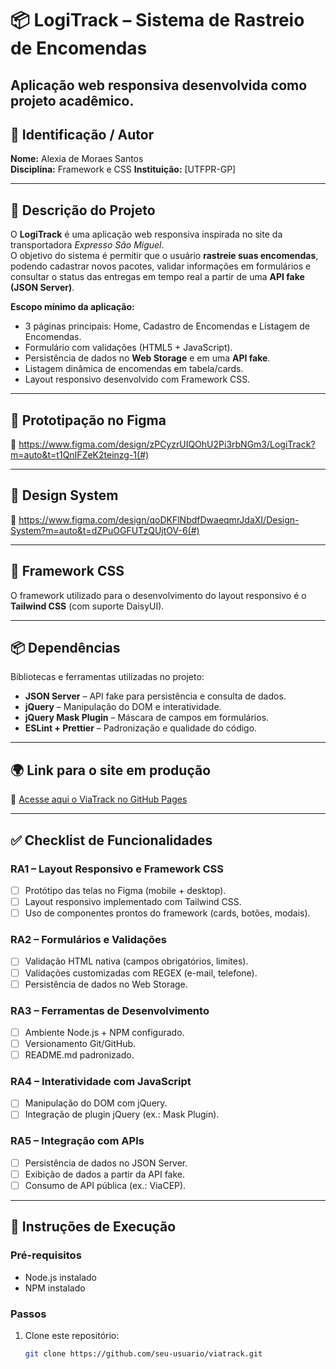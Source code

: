 # 📦 LogiTrack – Sistema de Rastreio de Encomendas  
Aplicação web responsiva desenvolvida como projeto acadêmico.
---

## 👤 Identificação / Autor  
**Nome:** Alexia de Moraes Santos  
**Disciplina:** Framework e CSS 
**Instituição:** [UTFPR-GP]  

---

## 📖 Descrição do Projeto  
O **LogiTrack** é uma aplicação web responsiva inspirada no site da transportadora *Expresso São Miguel*.  
O objetivo do sistema é permitir que o usuário **rastreie suas encomendas**, podendo cadastrar novos pacotes, validar informações em formulários e consultar o status das entregas em tempo real a partir de uma **API fake (JSON Server)**.  

**Escopo mínimo da aplicação:**  
- 3 páginas principais: Home, Cadastro de Encomendas e Listagem de Encomendas.  
- Formulário com validações (HTML5 + JavaScript).  
- Persistência de dados no **Web Storage** e em uma **API fake**.  
- Listagem dinâmica de encomendas em tabela/cards.  
- Layout responsivo desenvolvido com Framework CSS.  

---

## 🎨 Prototipação no Figma  
🔗 https://www.figma.com/design/zPCyzrUIQOhU2Pi3rbNGm3/LogiTrack?m=auto&t=t1QnIFZeK2teinzg-1(#)

---

## 🎨 Design System  
🔗 https://www.figma.com/design/qoDKFlNbdfDwaeqmrJdaXI/Design-System?m=auto&t=dZPuOGFUTzQUjtOV-6(#) 

---

## 🎨 Framework CSS  
O framework utilizado para o desenvolvimento do layout responsivo é o **Tailwind CSS** (com suporte DaisyUI).  

---

## 📦 Dependências  
Bibliotecas e ferramentas utilizadas no projeto:  
- **JSON Server** – API fake para persistência e consulta de dados.  
- **jQuery** – Manipulação do DOM e interatividade.  
- **jQuery Mask Plugin** – Máscara de campos em formulários.  
- **ESLint + Prettier** – Padronização e qualidade do código.  

---

## 🌍 Link para o site em produção  
🔗 [Acesse aqui o ViaTrack no GitHub Pages](#)  

---

## ✅ Checklist de Funcionalidades  

### RA1 – Layout Responsivo e Framework CSS  
- [ ] Protótipo das telas no Figma (mobile + desktop).  
- [ ] Layout responsivo implementado com Tailwind CSS.  
- [ ] Uso de componentes prontos do framework (cards, botões, modais).  

### RA2 – Formulários e Validações  
- [ ] Validação HTML nativa (campos obrigatórios, limites).  
- [ ] Validações customizadas com REGEX (e-mail, telefone).  
- [ ] Persistência de dados no Web Storage.  

### RA3 – Ferramentas de Desenvolvimento  
- [ ] Ambiente Node.js + NPM configurado.  
- [ ] Versionamento Git/GitHub.  
- [ ] README.md padronizado.  

### RA4 – Interatividade com JavaScript  
- [ ] Manipulação do DOM com jQuery.  
- [ ] Integração de plugin jQuery (ex.: Mask Plugin).  

### RA5 – Integração com APIs  
- [ ] Persistência de dados no JSON Server.  
- [ ] Exibição de dados a partir da API fake.  
- [ ] Consumo de API pública (ex.: ViaCEP).  

---

## 🚀 Instruções de Execução  

### Pré-requisitos  
- Node.js instalado  
- NPM instalado  

### Passos  
1. Clone este repositório:  
   ```bash
   git clone https://github.com/seu-usuario/viatrack.git
